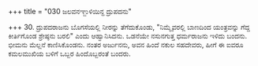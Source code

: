 +++
title = "030 ಜಲವನಞ್ಜುಳಿಯಿನ್ದ ದ್ರುಪದನು"

+++
30. ದ್ರುಪದರಾಜನು ಬೊಗಸೆಯಲ್ಲಿ ನೀರನ್ನು ತೆಗೆದುಕೊಂಡು, "ನಿಮ್ಮೈವರಲ್ಲಿ ಬಾಣದಿಂದ ಯಂತ್ರವನ್ನು ಗೆದ್ದ ಕೀರ್ತಿಗೊಂಡ ಶ್ರೇಷ್ಠನು ಬರಲಿ" ಎಂದು ಆಹ್ವಾನಿಸಿದನು. ಒಡನೆಯೇ ನಸುನಗುತ್ತ ಧರ್ಮರಾಜನು ಇಳಿದು ಬಂದನು. ಭೀಮನು ಮೆಲ್ಲನೆ ಕಾಣಿಸಿಕೊಂಡನು. ನಂತರ ಅರ್ಜುನನು, ಅವನ ಹಿಂದೆ ನಕುಲ ಸಹದೇವರು, ಹೀಗೆ ಈ ಐವರೂ ಕಮಲಮುಖಿಯ ಬಳಿಗೆ ಒಬ್ಬರ ಹಿಂದೊಬ್ಬರಂತೆ ಬಂದರು.